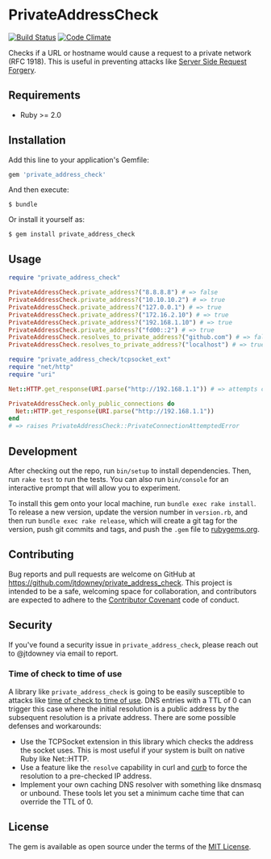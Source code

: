 # PrivateAddressCheck

[![Build Status](https://travis-ci.org/jtdowney/private_address_check.svg?branch=main)](https://travis-ci.org/jtdowney/private_address_check)
[![Code Climate](https://codeclimate.com/github/jtdowney/private_address_check/badges/gpa.svg)](https://codeclimate.com/github/jtdowney/private_address_check)

Checks if a URL or hostname would cause a request to a private network (RFC 1918). This is useful in preventing attacks like [Server Side Request Forgery](https://cwe.mitre.org/data/definitions/918.html).

## Requirements

* Ruby >= 2.0

## Installation

Add this line to your application's Gemfile:

```ruby
gem 'private_address_check'
```

And then execute:

    $ bundle

Or install it yourself as:

    $ gem install private_address_check

## Usage

```ruby
require "private_address_check"

PrivateAddressCheck.private_address?("8.8.8.8") # => false
PrivateAddressCheck.private_address?("10.10.10.2") # => true
PrivateAddressCheck.private_address?("127.0.0.1") # => true
PrivateAddressCheck.private_address?("172.16.2.10") # => true
PrivateAddressCheck.private_address?("192.168.1.10") # => true
PrivateAddressCheck.private_address?("fd00::2") # => true
PrivateAddressCheck.resolves_to_private_address?("github.com") # => false
PrivateAddressCheck.resolves_to_private_address?("localhost") # => true

require "private_address_check/tcpsocket_ext"
require "net/http"
require "uri"

Net::HTTP.get_response(URI.parse("http://192.168.1.1")) # => attempts connection like normal

PrivateAddressCheck.only_public_connections do
  Net::HTTP.get_response(URI.parse("http://192.168.1.1"))
end
# => raises PrivateAddressCheck::PrivateConnectionAttemptedError
```

## Development

After checking out the repo, run `bin/setup` to install dependencies. Then, run `rake test` to run the tests. You can also run `bin/console` for an interactive prompt that will allow you to experiment.

To install this gem onto your local machine, run `bundle exec rake install`. To release a new version, update the version number in `version.rb`, and then run `bundle exec rake release`, which will create a git tag for the version, push git commits and tags, and push the `.gem` file to [rubygems.org](https://rubygems.org).

## Contributing

Bug reports and pull requests are welcome on GitHub at https://github.com/jtdowney/private_address_check. This project is intended to be a safe, welcoming space for collaboration, and contributors are expected to adhere to the [Contributor Covenant](http://contributor-covenant.org) code of conduct.

## Security

If you've found a security issue in `private_address_check`, please reach out to @jtdowney via email to report.

### Time of check to time of use

A library like `private_address_check` is going to be easily susceptible to attacks like [time of check to time of use](https://en.wikipedia.org/wiki/Time_of_check_to_time_of_use). DNS entries with a TTL of 0 can trigger this case where the initial resolution is a public address by the subsequent resolution is a private address. There are some possible defenses and workarounds:

- Use the TCPSocket extension in this library which checks the address the socket uses. This is most useful if your system is built on native Ruby like Net::HTTP.
- Use a feature like the `resolve` capability in curl and [curb](https://www.rubydoc.info/github/taf2/curb/Curl/Easy#resolve=-instance_method) to force the resolution to a pre-checked IP address.
- Implement your own caching DNS resolver with something like dnsmasq or unbound. These tools let you set a minimum cache time that can override the TTL of 0.

## License

The gem is available as open source under the terms of the [MIT License](http://opensource.org/licenses/MIT).
